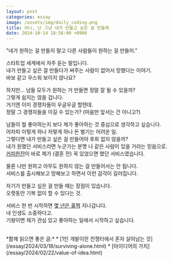 ```yaml
---
layout: post
categories: essay
image: /assets/img/daily_coding.png
title: 아니, 난 그냥 내가 만들고 싶은 걸 만들래
date: 2024-10-14 18:56:00 +0900
---
```


"네가 원하는 걸 만들지 말고 다른 사람들이 원하는 걸 만들어."

스타트업 세계에서 자주 듣는 말입니다.  
내가 만들고 싶은 걸 만들다가 써주는 사람이 없어서 망했다는 이야기.  
바보 같고 우스워 보이지 않나요?

하지만... 남들 모두가 원하는 거 만들면 정말 잘 될 수 있을까?  
그렇게 쉽지는 않을 겁니다.  
거기엔 이미 경쟁자들이 우글우글 할텐데.  
정말 그 경쟁자들을 이길 수 있는가? (마음만 앞서는 건 아니고?)

남들이 뭘 좋아하는지 보다 제가 좋아하는 것 중심으로 생각하고 싶습니다.  
어차피 이렇게 하나 저렇게 하나 돈 벌기는 어려운 일.  
그렇다면 내가 만들고 싶은 걸 만들어야 후회 없지 않을까?  
내가 원했던 서비스라면 누군가는 분명 나 같은 사람이 있을 거라는 믿음으로.  
[커피한잔](https://withcoffee.app/)이 바로 제가 (결혼 전) 꼭 있었으면 했던 서비스였습니다.

물론 나만 원하고 아무도 원하지 않는 걸 만들어서는 안 됩니다.  
서비스를 출시해보고 망해보고 하면서 이런 감각이 길러집니다.

자기가 만들고 싶은 걸 만들 때는 장점이 있습니다.  
오랫동안 기복 없이 할 수 있다는 것.

서비스 한 번 시작하면 [몇 년은 훌쩍](/essay/2024/09/30/geek-news.html) 지나갑니다.  
내 인생도 소중하다고.  
기왕이면 제가 관심 있고 좋아하는 일에서 시작하고 싶습니다.

<br>
*함께 읽으면 좋은 글:*
* [1인 개발이란 전쟁터에서 혼자 살아남는 것](/essay/2024/03/18/surviving-alone.html)
* [아이디어의 가치](/essay/2024/02/22/value-of-idea.html)
